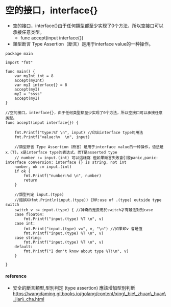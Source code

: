 # 空的接口，interface{}

* 空的接口，interface{}由于任何類型都至少实现了0个方法，所以空接口可以承接任意类型。
  * &#x20;func accept(input interface{})&#x20;
* 類型断言 Type Assertion（断言）是用于interface value的一种操作。

```
package main

import "fmt"

func main() {
	var myInt int = 8
	accept(myInt)
	var myI interface{} = 8
	accept(myI)
	myI = "ssss"
	accept(myI)
}

//空的接口，interface{}，由于任何类型都至少实现了0个方法，所以空接口可以承接任意类型。
func accept(input interface{}) {

	fmt.Printf("type:%T \n", input) //印出interface type的用法
	fmt.Printf("value:%v  \n", input)

	//類型断言 Type Assertion（断言）是用于interface value的一种操作，语法是x.(T)，x是interface type的表达式，而T是asserted type
	// number := input.(int) 可以這樣寫 但如果斷言失敗會引發panic,panic: interface conversion: interface {} is string, not int
	number, ok := input.(int)
	if ok {
		fmt.Printf("number:%d \n", number)
		return
	}

	//類型判定 input.(type)
	//錯誤XXfmt.Println(input.(type)) ERR:use of .(type) outside type switch
	switch v := input.(type) { //神奇的是要用於switch才有辦法對到case
	case float64:
		fmt.Printf("input.(type) %T \n", v)
	case int:
		fmt.Print("input.(type) v=", v, "\n") //如果印v 會是值
		fmt.Printf("input.(type) %T \n", v)
	case string:
		fmt.Printf("input.(type) %T \n", v)
	default:
		fmt.Printf("I don't know about type %T!\n", v)
	}

}

```

#### reference

* 安全的斷言類型,型別判定 (type assertion) 應該增加型別判斷 https://wangdaming.gitbooks.io/golang/content/xing\_bie\_zhuan\_huan\_jian\_cha.html
